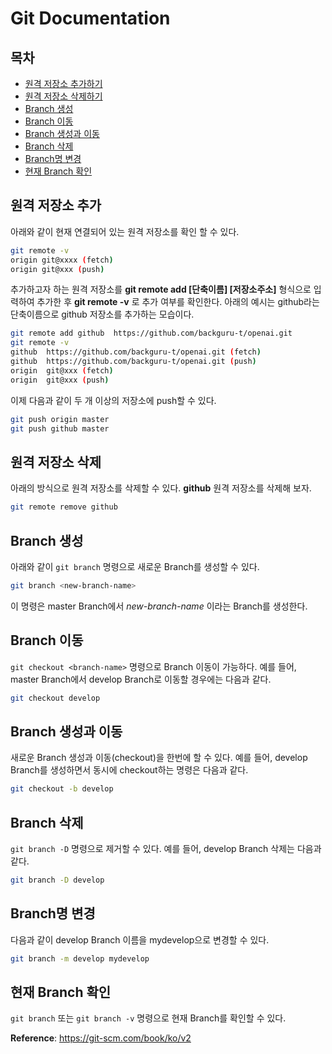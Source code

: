 # Git Documentation

## 목차
- [원격 저장소 추가하기](#원격-저장소-추가)
- [원격 저장소 삭제하기](#원격-저장소-삭제)
- [Branch 생성](#branch-생성)
- [Branch 이동](#branch-이동)
- [Branch 생성과 이동](#branch-생성과-이동)
- [Branch 삭제](#branch-삭제)
- [Branch명 변경](#branch명-변경)
- [현재 Branch 확인](#현재-branch-확인)

## 원격 저장소 추가

아래와 같이 현재 연결되어 있는 원격 저장소를 확인 할 수 있다.

```bash
git remote -v
origin git@xxxx (fetch)
origin git@xxx (push)
```

추가하고자 하는 원격 저장소를 **git remote add [단축이름] [저장소주소]** 형식으로 입력하여 추가한 후 **git remote -v** 로 추가 여부를 확인한다.
아래의 예시는 github라는 단축이름으로 github 저장소를 추가하는 모습이다.

```bash
git remote add github  https://github.com/backguru-t/openai.git
git remote -v
github  https://github.com/backguru-t/openai.git (fetch)
github  https://github.com/backguru-t/openai.git (push)
origin  git@xxx (fetch)
origin  git@xxx (push)
```

이제 다음과 같이 두 개 이상의 저장소에 push할 수 있다.
```bash
git push origin master
git push github master
```

## 원격 저장소 삭제
아래의 방식으로 원격 저장소를 삭제할 수 있다. **github** 원격 저장소를 삭제해 보자.

```bash
git remote remove github
```

## Branch 생성
아래와 같이 `git branch` 명령으로 새로운 Branch를 생성할 수 있다.
```bash
git branch <new-branch-name>
```
이 명령은 master Branch에서 *new-branch-name* 이라는 Branch를 생성한다.

## Branch 이동
`git checkout <branch-name>` 명령으로 Branch 이동이 가능하다. 예를 들어, master Branch에서 develop Branch로 이동할 경우에는 다음과 같다.
```bash
git checkout develop
```

## Branch 생성과 이동
새로운 Branch 생성과 이동(checkout)을 한번에 할 수 있다. 예를 들어, develop Branch를 생성하면서 동시에 checkout하는 명령은 다음과 같다.

```bash
git checkout -b develop
```

## Branch 삭제
`git branch -D` 명령으로 제거할 수 있다. 예를 들어, develop Branch 삭제는 다음과 같다.

```bash
git branch -D develop
```

## Branch명 변경
다음과 같이 develop Branch 이름을 mydevelop으로 변경할 수 있다.

```bash
git branch -m develop mydevelop
```

## 현재 Branch 확인
`git branch`  또는 `git branch -v` 명령으로 현재 Branch를 확인할 수 있다.




**Reference**: https://git-scm.com/book/ko/v2



